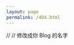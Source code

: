 ```yaml
---
layout: page
permalink: /404.html
---
```

<!DOCTYPE HTML>
<html>
<head>
  //<title>生物信息空文件夹</title>    // 修改成你 Blog 的名字
  <meta name="description" content="404错误，页面不存在！">
  <meta http-equiv="content-type" content="text/html;charset=utf-8;"/>
  <meta http-equiv="X-UA-Compatible" content="IE=edge,chrome=1" />
  <meta name="robots" content="all" />
  <meta name="robots" content="index,follow"/>
</head>
<body>
  <script type="text/javascript" src="//qzonestyle.gtimg.cn/qzone/hybrid/app/404/search_children.js" charset="utf-8" homePageUrl="https://pzweuj.github.io" homePageName="回到我的主页"></script>
</body>
</html>